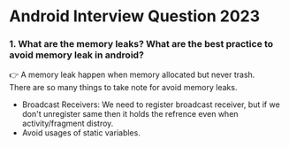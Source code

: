 # Android Interview Question 2023
### 1. What are the memory leaks? What are the best practice to avoid memory leak in android? ###
👉  A memory leak happen when memory allocated but never trash.\
There are so many things to take note for avoid memory leaks.
* Broadcast Receivers: We need to register broadcast receiver, but if we don't unregister same then it holds the refrence even when activity/fragment     distroy.
* Avoid usages of static variables.
    
